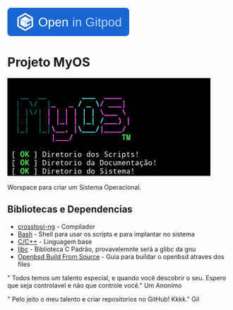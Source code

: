 [![Usar no Browser](https://raw.githubusercontent.com/gilberto-009199/JAgendaWeb/master/gitpod.svg)](https://gitpod.io#https://github.com/gilberto-009199/MyOS)

# Projeto MyOS

![Tela inicial](./tela.png)
	
  Worspace para criar um Sistema Operacional.

## Bibliotecas e Dependencias

* [crosstool-ng](https://github.com/crosstool-ng/crosstool-ng) - Compilador
* [Bash](https://www.gnu.org/software/bash/) - Shell para usar os scripts e para implantar no sistema
* [C/C++](http://www.cplusplus.com) - Linguagem base 
* [libc](https://www.gnu.org/software/libc/) - Biblioteca C Padrão, provavelemnte seŕá a glibc da gnu
* [Openbsd Build From Source](https://www.openbsd.org/faq/faq5.html) - Guia para buildar o openbsd atraves dos files

" Todos temos um talento especial, e quando você descobrir o seu. Espero que seja controlavel e não que controle você." Um Anonimo

" Pelo jeito o meu talento e criar repositorios no GitHub! Kkkk."   Gil
